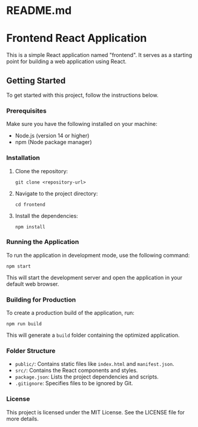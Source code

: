 # README.md

# Frontend React Application

This is a simple React application named "frontend". It serves as a starting point for building a web application using React.

## Getting Started

To get started with this project, follow the instructions below.

### Prerequisites

Make sure you have the following installed on your machine:

- Node.js (version 14 or higher)
- npm (Node package manager)

### Installation

1. Clone the repository:

   ```
   git clone <repository-url>
   ```

2. Navigate to the project directory:

   ```
   cd frontend
   ```

3. Install the dependencies:

   ```
   npm install
   ```

### Running the Application

To run the application in development mode, use the following command:

```
npm start
```

This will start the development server and open the application in your default web browser.

### Building for Production

To create a production build of the application, run:

```
npm run build
```

This will generate a `build` folder containing the optimized application.

### Folder Structure

- `public/`: Contains static files like `index.html` and `manifest.json`.
- `src/`: Contains the React components and styles.
- `package.json`: Lists the project dependencies and scripts.
- `.gitignore`: Specifies files to be ignored by Git.

### License

This project is licensed under the MIT License. See the LICENSE file for more details.
